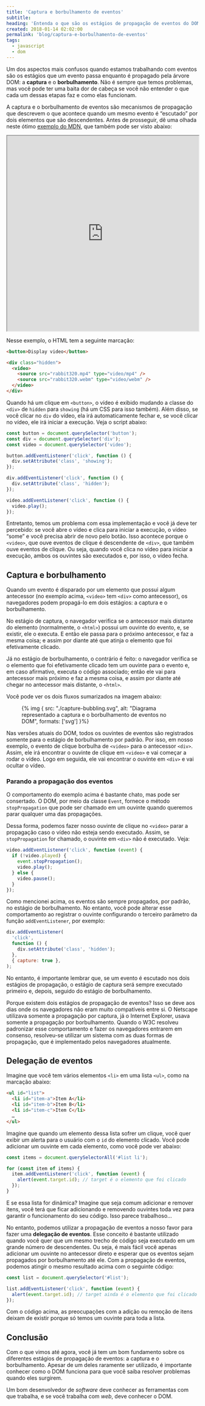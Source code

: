 ```yaml
---
title: 'Captura e borbulhamento de eventos'
subtitle:
heading: 'Entenda o que são os estágios de propagação de eventos do DOM'
created: 2018-01-14 02:02:00
permalink: 'blog/captura-e-borbulhamento-de-eventos'
tags:
  - javascript
  - dom
---
```


Um dos aspectos mais confusos quando estamos trabalhando com eventos são os
estágios que um evento passa enquanto é propagado pela árvore DOM: a **captura**
e o **borbulhamento**. Não é sempre que temos problemas, mas você pode ter uma
baita dor de cabeça se você não entender o que cada um dessas etapas faz e como
elas funcionam.

A captura e o borbulhamento de eventos são mecanismos de propagação que
descrevem o que acontece quando um mesmo evento é “escutado” por dois elementos
que são descendentes. Antes de prosseguir, dê uma olhada neste ótimo
[exemplo do MDN](https://mdn.github.io/learning-area/javascript/building-blocks/events/show-video-box.html),
que também pode ser visto abaixo:

<iframe
  src="https://mdn.github.io/learning-area/javascript/building-blocks/events/show-video-box.html"
  loading="lazy"
  width="100%"
  height="512"
></iframe>

Nesse exemplo, o HTML tem a seguinte marcação:

```html
<button>Display video</button>

<div class="hidden">
  <video>
    <source src="rabbit320.mp4" type="video/mp4" />
    <source src="rabbit320.webm" type="video/webm" />
  </video>
</div>
```

Quando há um clique em `<button>`, o vídeo é exibido mudando a classe do `<div>`
de `hidden` para `showing` (há um CSS para isso também). Além disso, se você
clicar no `div` do vídeo, ela irá automaticamente fechar e, se você clicar no
vídeo, ele irá iniciar a execução. Veja o script abaixo:

```js
const button = document.querySelector('button');
const div = document.querySelector('div');
const video = document.querySelector('video');

button.addEventListener('click', function () {
  div.setAttribute('class', 'showing');
});

div.addEventListener('click', function () {
  div.setAttribute('class', 'hidden');
});

video.addEventListener('click', function () {
  video.play();
});
```

Entretanto, temos um problema com essa implementação e você já deve ter
percebido: se você abre o vídeo e clica para iniciar a execução, o vídeo “some”
e você precisa abrir de novo pelo botão. Isso acontece porque o `<video>`, que
ouve eventos de clique é descendente de `<div>`, que também ouve eventos de
clique. Ou seja, quando você clica no vídeo para iniciar a execução, ambos os
ouvintes são executados e, por isso, o vídeo fecha.

## Captura e borbulhamento

Quando um evento é disparado por um elemento que possui algum antecessor (no
exemplo acima, `<video>` tem `<div>` como antecessor), os navegadores podem
propagá-lo em dois estágios: a captura e o borbulhamento.

No estágio de captura, o navegador verifica se o antecessor mais distante do
elemento (normalmente, o `<html>`) possui um ouvinte do evento, e, se existir,
ele o executa. E então ele passa para o próximo antecessor, e faz a mesma coisa;
e assim por diante até que atinja o elemento que foi efetivamente clicado.

Já no estágio de borbulhamento, o contrário é feito: o navegador verifica se o
elemento que foi efetivamente clicado tem um ouvinte para o evento e, em caso
afirmativo, executa o código associado; então ele vai para antecessor mais
próximo e faz a mesma coisa, e assim por diante até chegar no antecessor mais
distante, o `<html>`.

Você pode ver os dois fluxos sumarizados na imagem abaixo:

<figure>  
  {% img {
    src: "./capture-bubbling.svg",
    alt: "Diagrama representado a captura e o borbulhamento de eventos no DOM",
    formats: ['svg']
  }%}
</figure>

Nas versões atuais do DOM, todos os ouvintes de eventos são registrados somente
para o estágio de borbulhamento por padrão. Por isso, em nosso exemplo, o evento
de clique borbulha de `<video>` para o antecessor `<div>`. Assim, ele irá
encontrar o ouvinte de clique em `<video>` e vai começar a rodar o vídeo. Logo
em seguida, ele vai encontrar o ouvinte em `<div>` e vai ocultar o vídeo.

### Parando a propagação dos eventos

O comportamento do exemplo acima é bastante chato, mas pode ser consertado. O
DOM, por meio da classe `Event`, fornece o método `stopPropagation` que pode ser
chamado em um ouvinte quando queremos parar qualquer uma das propagações.

Dessa forma, podemos fazer nosso ouvinte de clique no `<video>` parar a
propagação caso o vídeo não esteja sendo executado. Assim, se `stopPropagation`
for chamado, o ouvinte em `<div>` não é executado. Veja:

```js
video.addEventListener('click', function (event) {
  if (!video.played) {
    event.stopPropagation();
    video.play();
  } else {
    video.pause();
  }
});
```

Como mencionei acima, os eventos são sempre propagados, por padrão, no estágio
de borbulhamento. No entanto, você pode alterar esse comportamento ao registrar
o ouvinte configurando o terceiro parâmetro da função `addEventListener`, por
exemplo:

```js
div.addEventListener(
  'click',
  function () {
    div.setAttribute('class', 'hidden');
  },
  { capture: true },
);
```

No entanto, é importante lembrar que, se um evento é escutado nos dois
estágios de propagação, o estágio de captura será sempre executado primeiro e,
depois, seguido do estágio de borbulhamento.

<aside>
  <p>
    Porque existem dois estágios de propagação de eventos? Isso se deve aos dias
    onde os navegadores não eram muito compatíveis entre si. O Netscape
    utilizava somente a propagação por captura, já o Internet Explorer, usava
    somente a propagação por borbulhamento. Quando o W3C resolveu padronizar
    esse comportamento e fazer os navegadores entrarem em consenso, resolveu-se
    utilizar um sistema com as duas formas de propagação, que é implementado
    pelos navegadores atualmente.
  </p>
</aside>

## Delegação de eventos

Imagine que você tem vários elementos `<li>` em uma lista `<ul>`, como na
marcação abaixo:

```html
<ul id="list">
  <li id="item-a">Item A</li>
  <li id="item-b">Item B</li>
  <li id="item-c">Item C</li>
  …
</ul>
```

Imagine que quando um elemento dessa lista sofrer um clique, você quer exibir um
alerta para o usuário com o `id` do elemento clicado. Você pode adicionar um
ouvinte em cada elemento, como você pode ver abaixo:

```js
const items = document.querySelectorAll('#list li');

for (const item of items) {
  item.addEventListener('click', function (event) {
    alert(event.target.id); // target é o elemento que foi clicado
  });
}
```

E se essa lista for dinâmica? Imagine que seja comum adicionar e remover itens,
você terá que ficar adicionando e removendo ouvintes toda vez para garantir o
funcionamento do seu código. Isso parece trabalhoso…

No entanto, podemos utilizar a propagação de eventos a nosso favor para fazer
uma **delegação de eventos**. Esse conceito é bastante utilizado quando você
quer que um mesmo trecho de código seja executado em um grande número de
descendentes. Ou seja, é mais fácil você apenas adicionar um ouvinte no
antecessor direto e esperar que os eventos sejam propagados por borbulhamento
até ele. Com a propagação de eventos, podemos atingir o mesmo resultado acima
com o seguinte código:

```js
const list = document.querySelector('#list');

list.addEventListener('click', function (event) {
  alert(event.target.id); // target ainda é o elemento que foi clicado
});
```

Com o código acima, as preocupações com a adição ou remoção de itens deixam de
existir porque só temos um ouvinte para toda a lista.

## Conclusão

Com o que vimos até agora, você já tem um bom fundamento sobre os diferentes
estágios de propagação de eventos: a captura e o borbulhamento. Apesar de um
deles raramente ser utilizado, é importante conhecer como o DOM funciona para
que você saiba resolver problemas quando eles surgirem.

Um bom desenvolvedor de _software_ deve conhecer as ferramentas com que
trabalha, e se você trabalha com _web_, deve conhecer o DOM.
